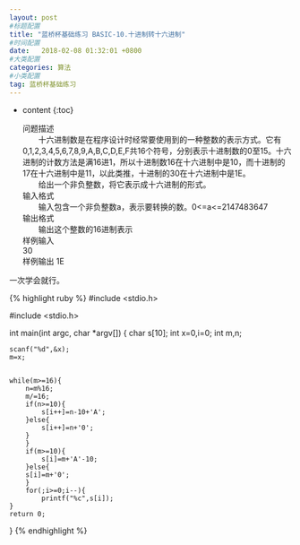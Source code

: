 ```yaml
---
layout: post
#标题配置
title: "蓝桥杯基础练习 BASIC-10.十进制转十六进制"
#时间配置
date:   2018-02-08 01:32:01 +0800
#大类配置
categories: 算法
#小类配置
tag: 蓝桥杯基础练习
---
```


* content
{:toc}
 

    
 
  
  问题描述  
　　十六进制数是在程序设计时经常要使用到的一种整数的表示方式。它有0,1,2,3,4,5,6,7,8,9,A,B,C,D,E,F共16个符号，分别表示十进制数的0至15。十六进制的计数方法是满16进1，所以十进制数16在十六进制中是10，而十进制的17在十六进制中是11，以此类推，十进制的30在十六进制中是1E。  
　　给出一个非负整数，将它表示成十六进制的形式。  
输入格式  
　　输入包含一个非负整数a，表示要转换的数。0<=a<=2147483647   
输出格式  
　　输出这个整数的16进制表示  
样例输入  
30  
样例输出 
1E  
  
  

一次学会就行。
  
  
  
  
  
{% highlight ruby %}
#include <stdio.h>

#include <stdio.h>

int main(int argc, char *argv[]) {
	char s[10];
	int x=0,i=0;
	int m,n;
	
	scanf("%d",&x);
	m=x;
	

	while(m>=16){
		n=m%16;
		m/=16;
		if(n>=10){
			s[i++]=n-10+'A';
		}else{
			s[i++]=n+'0';
		}
		}
		if(m>=10){
			s[i]=m+'A'-10;
		}else{
		s[i]=m+'0';
		}
		for(;i>=0;i--){
			printf("%c",s[i]);
	}
	return 0;
}
{% endhighlight %}